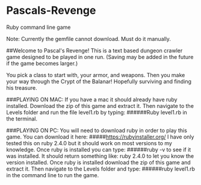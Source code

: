 # Pascals-Revenge
Ruby command line game


Note: Currently the gemfile cannot download. Must do it manually.


##Welcome to Pascal's Revenge!
This is a text based dungeon crawler game designed to be played in one run.
(Saving may be added in the future if the game becomes larger.)

You pick a class to start with, your armor, and weapons.
Then you make your way through the Crypt of the Balanar!
Hopefully surviving and finding his treasure.

###PLAYING ON MAC:
If you have a mac it should already have ruby installed.
Download the zip of this game and extract it.
Then navigate to the Levels folder and run the file level1.rb by typing:
######Ruby level1.rb
in the terminal.

###PLAYING ON PC:
You will need to download ruby in order to play this game. You can download it here:
#####https://rubyinstaller.org/
I have only tested this on ruby 2.4.0 but it should work on most versions to my knowledge.
Once ruby is installed you can type:
######ruby -v
to see if it was installed. It should return something like: ruby 2.4.0 to let you know the version installed.
Once ruby is installed download the zip of this game and extract it.
Then navigate to the Levels folder and type:
######ruby level1.rb 
in the command line to run the game.